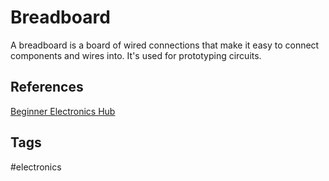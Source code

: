# Breadboard 

A breadboard is a board of wired connections that make it easy to connect components and wires into. It's used for prototyping circuits.  

## References
[Beginner Electronics Hub](../202305062158)

## Tags
#electronics
